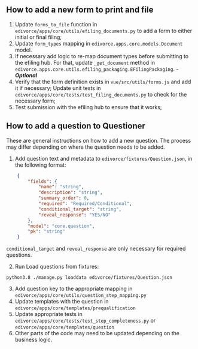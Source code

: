 ## How to add a new form to print and file

1) Update `forms_to_file` function in `edivorce/apps/core/utils/efiling_documents.py` 
to add a form to either initial or final filing; 
2) Update `form_types` mapping in `edivorce.apps.core.models.Document` model. 
3) If necessary add logic to re-map document types before submitting to the efiling hub. 
For that, update `_get_document` method in
`edivorce.apps.core.utils.efiling_packaging.EFilingPackaging`. - ***Optional***
4) Verify that the form definition exists in `vue/src/utils/forms.js` and add it if necessary;
Update unit tests in `edivorce/apps/core/tests/test_filing_documents.py` to 
check for the necessary form; 
5) Test submission with the efiling hub to ensure that it works;


## How to add a question to Questioner

These are general instructions on how to add a new question. The process may differ
depending on where the question needs to be added.

1. Add question text and metadata to `edivorce/fixtures/Question.json`, in the following format:
```json
    {
        "fields": {
            "name": "string",
            "description": "string",
            "summary_order": 0,
            "required": "Required/Conditional",
            "conditional_target": "string",
            "reveal_response": "YES/NO"
        },
        "model": "core.question",
        "pk": "string"
    }
```
`conditional_target` and `reveal_response` are only necessary for required questions.

2. Run Load questions from fixtures:

`python3.8 ./manage.py loaddata edivorce/fixtures/Question.json`

3. Add question key to the appropriate mapping in `edivorce/apps/core/utils/question_step_mapping.py`
4. Update templates with the question in `edivorce/apps/core/templates/prequalification`
5. Update appropriate tests in `edivorce/apps/core/tests/test_step_completeness.py`
   or `edivorce/apps/core/templates/question`
6. Other parts of the code may need to be updated depending on the business logic.
